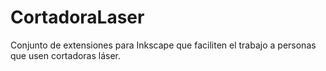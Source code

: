 # CortadoraLaser

Conjunto de extensiones para Inkscape que faciliten el trabajo a personas que usen cortadoras láser.
